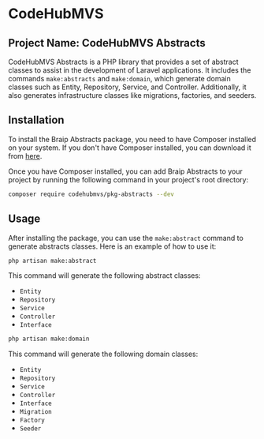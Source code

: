 # CodeHubMVS

## Project Name: CodeHubMVS Abstracts

CodeHubMVS Abstracts is a PHP library that provides a set of abstract classes to assist in the development of Laravel applications. 
It includes the commands `make:abstracts` and `make:domain`, which generate domain classes such as Entity, Repository, Service, and Controller. 
Additionally, it also generates infrastructure classes like migrations, factories, and seeders.

## Installation

To install the Braip Abstracts package, you need to have Composer installed on your system. If you don't have Composer installed, you can download it from [here](https://getcomposer.org/).

Once you have Composer installed, you can add Braip Abstracts to your project by running the following command in your project's root directory:

```bash
composer require codehubmvs/pkg-abstracts --dev
```
## Usage

After installing the package, you can use the `make:abstract` command to generate abstracts classes. 
Here is an example of how to use it:

```bash
php artisan make:abstract
```

This command will generate the following abstract classes:

- `Entity`
- `Repository`
- `Service`
- `Controller`
- `Interface`

```bash
php artisan make:domain
```

This command will generate the following domain classes:

- `Entity`
- `Repository`
- `Service`
- `Controller`
- `Interface`
- `Migration`
- `Factory`
- `Seeder`

